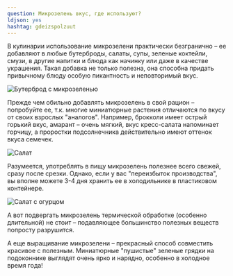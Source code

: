 ```yaml
---
question: Микрозелень вкус, где используют?
ldjson: yes 
hashtag: gdeizspolzuut
---
```


В кулинарии использование микрозелени практически безгранично – ее добавляют в любые бутерброды, салаты, супы, зеленые коктейли, смузи, в другие напитки и блюда как начинку или даже в качестве украшения. Такая добавка не только полезна, она способна придать привычному блюду особую пикантность и неповторимый вкус.

![Бутерброд с микрозеленью](https://mikrozelenfaq.ru/assets/images/buter.jpg)

Прежде чем обильно добавлять микрозелень в свой рацион – попробуйте ее, т.к. многие миниатюрные растения отличаются по вкусу от своих взрослых "аналогов". Например, брокколи имеет острый горький вкус, амарант – очень мягкий, вкус кресс-салата напоминает горчицу, а проростки подсолнечника действительно имеют оттенок вкуса семечек.

![Салат](https://mikrozelenfaq.ru/assets/images/salat.jpg)

Разумеется, употреблять в пищу микрозелень полезнее всего свежей, сразу после срезки. Однако, если у вас "переизбыток производства", вы вполне можете 3-4 дня хранить ее в холодильнике в пластиковом контейнере.

![Салат с огурцом](https://mikrozelenfaq.ru/assets/images/salat2.jpg)

А вот подвергать микрозелень термической обработке (особенно длительной) не стоит – подавляющее большинство полезных веществ попросту разрушится.

А еще выращивание микрозелени – прекрасный способ совместить красивое с полезным. Миниатюрные "пушистые" зеленые грядки на подоконнике выглядят очень ярко и нарядно, особенно в холодное время года!

